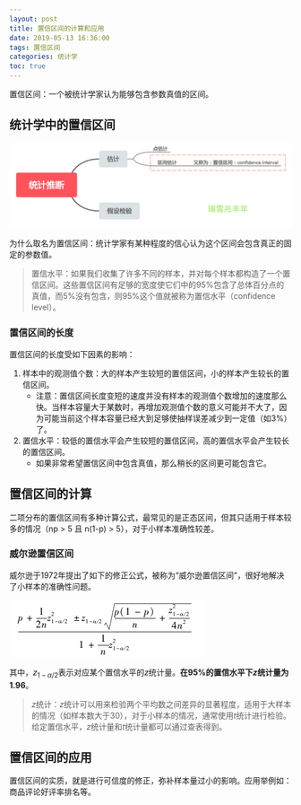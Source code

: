 ```yaml
---
layout: post
title: 置信区间的计算和应用
date: 2019-05-13 16:36:00
tags: 置信区间
categories: 统计学
toc: true
---
```


置信区间：一个被统计学家认为能够包含参数真值的区间。
<!--more-->


## 统计学中的置信区间


![统计推断](/images/posts/2019.05.13/统计推断.png)

为什么取名为置信区间：统计学家有某种程度的信心认为这个区间会包含真正的固定的参数值。

> 置信水平：如果我们收集了许多不同的样本，并对每个样本都构造了一个置信区间。这些置信区间有足够的宽度使它们中的95%包含了总体百分点的真值，而5%没有包含，则95%这个值就被称为置信水平（confidence level）。

### 置信区间的长度
置信区间的长度受如下因素的影响：
1. 样本中的观测值个数：大的样本产生较短的置信区间，小的样本产生较长的置信区间。
    * 注意：置信区间长度变短的速度并没有样本的观测值个数增加的速度那么快。当样本容量大于某数时，再增加观测值个数的意义可能并不大了，因为可能当前这个样本容量已经大到足够使抽样误差减少到一定值（如3%）了。
2. 置信水平：较低的置信水平会产生较短的置信区间，高的置信水平会产生较长的置信区间。
    * 如果非常希望置信区间中包含真值，那么稍长的区间更可能包含它。

## 置信区间的计算
二项分布的置信区间有多种计算公式，最常见的是正态区间，但其只适用于样本较多的情况（np > 5 且 n(1-p) > 5），对于小样本准确性较差。
### 威尔逊置信区间
威尔逊于1972年提出了如下的修正公式，被称为“威尔逊置信区间”，很好地解决了小样本的准确性问题。

![wilson](/images/posts/2019.05.13/wilson_ci.png)

其中，$z_{1-\alpha/2}$表示对应某个置信水平的$z$统计量。**在95%的置信水平下$z$统计量为1.96**。

> $z$统计：$z$统计可以用来检验两个平均数之间差异的显著程度，适用于大样本的情况（如样本数大于30），对于小样本的情况，通常使用$t$统计进行检验。给定置信水平，$z$统计量和$t$统计量都可以通过查表得到。

## 置信区间的应用
置信区间的实质，就是进行可信度的修正，弥补样本量过小的影响。应用举例如：商品评论好评率排名等。
